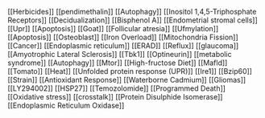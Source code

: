 [[Herbicides]]
[[pendimethalin]]
[[Autophagy]]
[[Inositol 1,4,5-Triphosphate Receptors]]
[[Decidualization]]
[[Bisphenol A]]
[[Endometrial stromal cells]]
[[Upr]]
[[Apoptosis]]
[[Goat]]
[[Follicular atresia]]
[[Ufmylation]]
[[Apoptosis]]
[[Osteoblast]]
[[Iron Overload]]
[[Mitochondria Fission]]
[[Cancer]]
[[Endoplasmic reticulum]]
[[ERAD]]
[[Reflux]]
[[glaucoma]]
[[Amyotrophic Lateral Sclerosis]]
[[Tbk1]]
[[Optineurin]]
[[metabolic syndrome]]
[[Autophagy]]
[[Mtor]]
[[High-fructose Diet]]
[[Mafld]]
[[Tomato]]
[[Heat]]
[[Unfolded protein response (UPR)]]
[[Ire1]]
[[Bzip60]]
[[Strain]]
[[Antioxidant Response]]
[[Waterborne Cadmium]]
[[Gliomas]]
[[LY294002]]
[[HSP27]]
[[Temozolomide]]
[[Programmed Death]]
[[Oxidative stress]]
[[crosstalk]]
[[Protein Disulphide Isomerase]]
[[Endoplasmic Reticulum Oxidase]]
